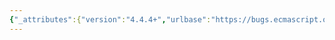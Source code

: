 ```yaml
---
{"_attributes":{"version":"4.4.4+","urlbase":"https://bugs.ecmascript.org/","maintainer":"dherman@mozilla.com"},"bug":{"bug_id":182,"creation_ts":"2011-07-30 14:03:00 -0700","short_desc":"15.3.4 isn't explicit about Function.prototype.prototype","delta_ts":"2012-10-26 15:34:30 -0700","product":"Draft for 6th Edition","component":"technical issue","version":"Rev 2: July 25, 2011 Draft","rep_platform":"All","op_sys":"All","bug_status":"RESOLVED","resolution":"FIXED","priority":"Normal","bug_severity":"normal","dependson":181,"everconfirmed":true,"reporter":{"uid":"allen","name":"Allen Wirfs-Brock"},"assigned_to":{"uid":"allen","name":"Allen Wirfs-Brock"},"long_desc":[{"commentid":404,"comment_count":0,"who":{"uid":"allen","name":"Allen Wirfs-Brock"},"bug_when":"2011-07-30 14:03:37 -0700","thetext":"+++ This bug was initially created as a clone of Bug #181 +++\n\nFrom 15.3.4 it is unclear whether or not Function.prototype itself has a prototype own property and if so what it's value should be.\n\nAll major implementations currently do not seem to define such a property so the spec. probably needs to explicitly say that."},{"commentid":2081,"comment_count":1,"who":{"uid":"allen","name":"Allen Wirfs-Brock"},"bug_when":"2012-10-25 19:30:59 -0700","thetext":"corrected in rev 11 draft"},{"commentid":2179,"comment_count":2,"who":{"uid":"allen","name":"Allen Wirfs-Brock"},"bug_when":"2012-10-26 15:34:30 -0700","thetext":"in October 26, 2012 release draft"}]}}
---
```

